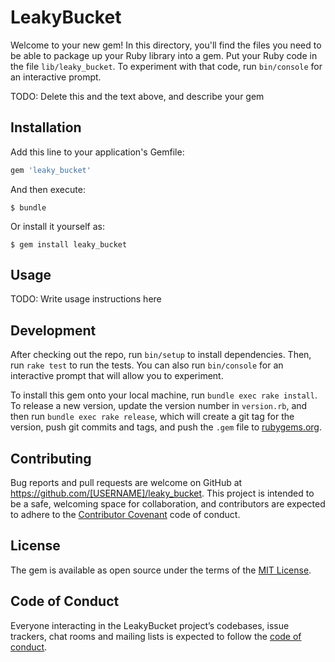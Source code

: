 # LeakyBucket

Welcome to your new gem! In this directory, you'll find the files you need to be able to package up your Ruby library into a gem. Put your Ruby code in the file `lib/leaky_bucket`. To experiment with that code, run `bin/console` for an interactive prompt.

TODO: Delete this and the text above, and describe your gem

## Installation

Add this line to your application's Gemfile:

```ruby
gem 'leaky_bucket'
```

And then execute:

    $ bundle

Or install it yourself as:

    $ gem install leaky_bucket

## Usage

TODO: Write usage instructions here

## Development

After checking out the repo, run `bin/setup` to install dependencies. Then, run `rake test` to run the tests. You can also run `bin/console` for an interactive prompt that will allow you to experiment.

To install this gem onto your local machine, run `bundle exec rake install`. To release a new version, update the version number in `version.rb`, and then run `bundle exec rake release`, which will create a git tag for the version, push git commits and tags, and push the `.gem` file to [rubygems.org](https://rubygems.org).

## Contributing

Bug reports and pull requests are welcome on GitHub at https://github.com/[USERNAME]/leaky_bucket. This project is intended to be a safe, welcoming space for collaboration, and contributors are expected to adhere to the [Contributor Covenant](http://contributor-covenant.org) code of conduct.

## License

The gem is available as open source under the terms of the [MIT License](http://opensource.org/licenses/MIT).

## Code of Conduct

Everyone interacting in the LeakyBucket project’s codebases, issue trackers, chat rooms and mailing lists is expected to follow the [code of conduct](https://github.com/[USERNAME]/leaky_bucket/blob/master/CODE_OF_CONDUCT.md).
